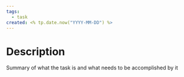 ```yaml
---
tags:
  - task
created: <% tp.date.now("YYYY-MM-DD") %>
---
```


# Description
Summary of what the task is and what needs to be accomplished by it